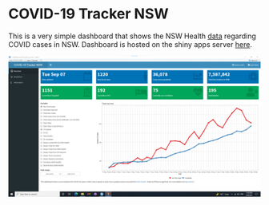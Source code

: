 # COVID-19 Tracker NSW
This is a very simple dashboard that shows the NSW Health [data](https://www.health.nsw.gov.au/Infectious/covid-19/Pages/stats-nsw.aspx) regarding COVID cases in NSW. Dashboard is hosted on the shiny apps server [here](https://philliphungerford.shinyapps.io/covid-tracker-au-nsw/).

![Dashboard Preview](images/covid-tracker-design2.png)
